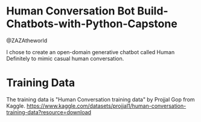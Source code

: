 # Human Conversation Bot Build-Chatbots-with-Python-Capstone
@ZAZAtheworld

I chose to create an open-domain generative chatbot called Human Definitely to mimic casual human conversation.

# Training Data
The training data is "Human Conversation training data" by Projjal Gop from Kaggle. https://www.kaggle.com/datasets/projjal1/human-conversation-training-data?resource=download
